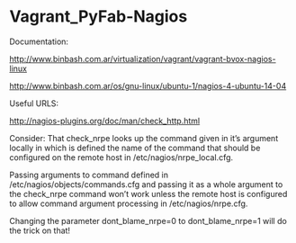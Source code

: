 # Vagrant_PyFab-Nagios

Documentation:

http://www.binbash.com.ar/virtualization/vagrant/vagrant-bvox-nagios-linux

http://www.binbash.com.ar/os/gnu-linux/ubuntu-1/nagios-4-ubuntu-14-04

Useful URLS:

http://nagios-plugins.org/doc/man/check_http.html

Consider:
  That check_nrpe looks up the command given in it’s argument locally in which is defined the name of the command that should be configured on the remote host in /etc/nagios/nrpe_local.cfg.

  Passing arguments to command defined in /etc/nagios/objects/commands.cfg and passing it as a whole argument to the check_nrpe command won’t work unless the remote host is configured to allow command argument processing in /etc/nagios/nrpe.cfg.
  
  Changing the parameter dont_blame_nrpe=0 to dont_blame_nrpe=1 will do the trick on that!
